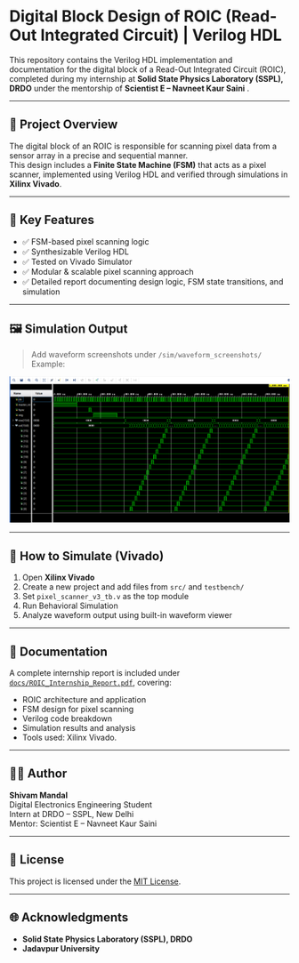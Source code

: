 # Digital Block Design of ROIC (Read-Out Integrated Circuit) | Verilog HDL

This repository contains the Verilog HDL implementation and documentation for the digital block of a Read-Out Integrated Circuit (ROIC), completed during my internship at **Solid State Physics Laboratory (SSPL), DRDO** under the mentorship of **Scientist E – Navneet Kaur Saini** .

---

## 📌 Project Overview

The digital block of an ROIC is responsible for scanning pixel data from a sensor array in a precise and sequential manner.  
This design includes a **Finite State Machine (FSM)** that acts as a pixel scanner, implemented using Verilog HDL and verified through simulations in **Xilinx Vivado**.

---

## 🧠 Key Features

- ✅ FSM-based pixel scanning logic
- ✅ Synthesizable Verilog HDL
- ✅ Tested on Vivado Simulator
- ✅ Modular & scalable pixel scanning approach
- ✅ Detailed report documenting design logic, FSM state transitions, and simulation

---

## 🖼 Simulation Output

> Add waveform screenshots under `/sim/waveform_screenshots/`  
> Example:

![16x16 Matrix Scanner Simulation](docs/Pixel_scanner_16x16_waveform.png)

---

## 🧪 How to Simulate (Vivado)

1. Open **Xilinx Vivado**
2. Create a new project and add files from `src/` and `testbench/`
3. Set `pixel_scanner_v3_tb.v` as the top module
4. Run Behavioral Simulation
5. Analyze waveform output using built-in waveform viewer

---

## 📄 Documentation

A complete internship report is included under [`docs/ROIC_Internship_Report.pdf`](docs/ROIC_Internship_Report.pdf), covering:
- ROIC architecture and application
- FSM design for pixel scanning
- Verilog code breakdown
- Simulation results and analysis
- Tools used: Xilinx Vivado.

---

## 👨‍💻 Author

**Shivam Mandal**  
Digital Electronics Engineering Student  
Intern at DRDO – SSPL, New Delhi  
Mentor: Scientist E – Navneet Kaur Saini

---

## 📜 License

This project is licensed under the [MIT License](LICENSE).

---

## 🌐 Acknowledgments

- **Solid State Physics Laboratory (SSPL), DRDO**
- **Jadavpur University**

